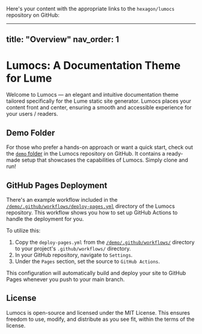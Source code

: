 Here's your content with the appropriate links to the `hexagon/lumocs` repository on GitHub:

---
title: "Overview"
nav_order: 1
---

# Lumocs: A Documentation Theme for Lume

Welcome to Lumocs — an elegant and intuitive documentation theme tailored specifically for the Lume static site generator. Lumocs places your content front and center, ensuring a smooth and accessible experience for your users / readers.

## Demo Folder

For those who prefer a hands-on approach or want a quick start, check out the [`demo` folder](https://github.com/hexagon/lumocs/tree/main/demo) in the Lumocs repository on GitHub. It contains a ready-made setup that showcases the capabilities of Lumocs. Simply clone and run!

## GitHub Pages Deployment

There's an example workflow included in the [`/demo/.github/workflows/deploy-pages.yml`](https://github.com/hexagon/lumocs/blob/main/demo/.github/workflows/deploy-pages.yml) directory of the Lumocs repository. This workflow shows you how to set up GitHub Actions to handle the deployment for you.

To utilize this:

1. Copy the `deploy-pages.yml` from the [`/demo/.github/workflows/`](https://github.com/hexagon/lumocs/tree/main/demo/.github/workflows) directory to your project's `.github/workflows/` directory.
2. In your GitHub repository, navigate to `Settings`.
3. Under the `Pages` section, set the source to `GitHub Actions`.

This configuration will automatically build and deploy your site to GitHub Pages whenever you push to your main branch.

## License

Lumocs is open-source and licensed under the MIT License. This ensures freedom to use, modify, and distribute as you see fit, within the terms of the license.